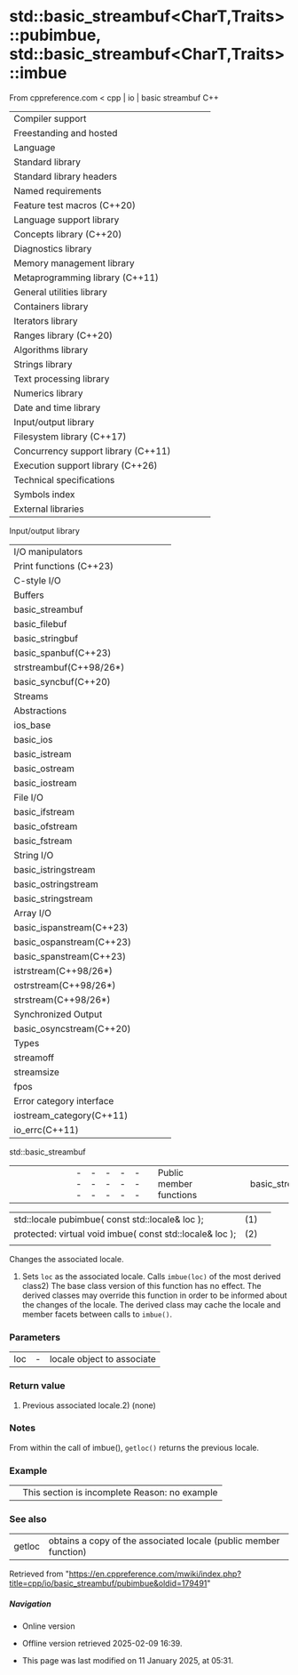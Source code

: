 # std::basic_streambuf<CharT,Traits>::pubimbue, std::basic_streambuf<CharT,Traits>::imbue

From cppreference.com
< cpp‎ | io‎ | basic streambuf
C++

|  |  |  |  |  |
| --- | --- | --- | --- | --- |
| Compiler support | | | | |
| Freestanding and hosted | | | | |
| Language | | | | |
| Standard library | | | | |
| Standard library headers | | | | |
| Named requirements | | | | |
| Feature test macros (C++20) | | | | |
| Language support library | | | | |
| Concepts library (C++20) | | | | |
| Diagnostics library | | | | |
| Memory management library | | | | |
| Metaprogramming library (C++11) | | | | |
| General utilities library | | | | |
| Containers library | | | | |
| Iterators library | | | | |
| Ranges library (C++20) | | | | |
| Algorithms library | | | | |
| Strings library | | | | |
| Text processing library | | | | |
| Numerics library | | | | |
| Date and time library | | | | |
| Input/output library | | | | |
| Filesystem library (C++17) | | | | |
| Concurrency support library (C++11) | | | | |
| Execution support library (C++26) | | | | |
| Technical specifications | | | | |
| Symbols index | | | | |
| External libraries | | | | |

Input/output library

|  |  |  |  |  |
| --- | --- | --- | --- | --- |
| I/O manipulators | | | | |
| Print functions (C++23) | | | | |
| C-style I/O | | | | |
| Buffers | | | | |
| basic_streambuf | | | | |
| basic_filebuf | | | | |
| basic_stringbuf | | | | |
| basic_spanbuf(C++23) | | | | |
| strstreambuf(C++98/26\*) | | | | |
| basic_syncbuf(C++20) | | | | |
| Streams | | | | |
| Abstractions | | | | |
| ios_base | | | | |
| basic_ios | | | | |
| basic_istream | | | | |
| basic_ostream | | | | |
| basic_iostream | | | | |
| File I/O | | | | |
| basic_ifstream | | | | |
| basic_ofstream | | | | |
| basic_fstream | | | | |
| String I/O | | | | |
| basic_istringstream | | | | |
| basic_ostringstream | | | | |
| basic_stringstream | | | | |
| Array I/O | | | | |
| basic_ispanstream(C++23) | | | | |
| basic_ospanstream(C++23) | | | | |
| basic_spanstream(C++23) | | | | |
| istrstream(C++98/26\*) | | | | |
| ostrstream(C++98/26\*) | | | | |
| strstream(C++98/26\*) | | | | |
| Synchronized Output | | | | |
| basic_osyncstream(C++20) | | | | |
| Types | | | | |
| streamoff | | | | |
| streamsize | | | | |
| fpos | | | | |
| Error category interface | | | | |
| iostream_category(C++11) | | | | |
| io_errc(C++11) | | | | |

std::basic_streambuf

|  |  |  |  |  |  |  |  |  |  |  |  |  |  |  |  |  |  |  |  |  |  |  |  |  |  |  |  |  |  |  |  |  |  |  |  |  |  |  |  |  |  |  |  |  |  |  |  |  |  |  |  |  |  |  |  |  |  |  |  |  |  |  |  |  |  |  |  |  |  |  |  |  |  |  |  |  |  |  |  |  |  |  |  |  |  |  |  |  |  |  |  |  |  |  |  |  |  |  |  |  |  |  |  |  |  |  |  |  |  |  |  |  |  |  |  |  |  |  |  |  |  |  |  |  |  |  |  |  |  |  |  |  |  |  |  |  |  |  |  |  |  |  |  |  |  |  |  |  |  |  |  |  |  |  |  |  |  |  |  |  |  |  |  |  |  |  |  |  |  |  |  |  |  |  |  |  |  |  |  |  |  |  |  |  |  |  |  |  |  |  |  |  |  |  |  |  |  |  |  |  |  |  |  |  |  |  |  |  |  |  |  |  |  |  |  |  |  |  |  |  |  |  |  |  |  |  |  |  |  |  |  |  |  |  |  |  |  |  |  |  |  |  |  |  |  |  |  |  |  |  |  |  |  |  |  |  |  |  |  |  |  |  |  |  |  |  |  |  |  |  |  |  |  |  |  |  |  |  |  |  |  |  |  |  |  |  |  |  |  |  |  |
| --- | --- | --- | --- | --- | --- | --- | --- | --- | --- | --- | --- | --- | --- | --- | --- | --- | --- | --- | --- | --- | --- | --- | --- | --- | --- | --- | --- | --- | --- | --- | --- | --- | --- | --- | --- | --- | --- | --- | --- | --- | --- | --- | --- | --- | --- | --- | --- | --- | --- | --- | --- | --- | --- | --- | --- | --- | --- | --- | --- | --- | --- | --- | --- | --- | --- | --- | --- | --- | --- | --- | --- | --- | --- | --- | --- | --- | --- | --- | --- | --- | --- | --- | --- | --- | --- | --- | --- | --- | --- | --- | --- | --- | --- | --- | --- | --- | --- | --- | --- | --- | --- | --- | --- | --- | --- | --- | --- | --- | --- | --- | --- | --- | --- | --- | --- | --- | --- | --- | --- | --- | --- | --- | --- | --- | --- | --- | --- | --- | --- | --- | --- | --- | --- | --- | --- | --- | --- | --- | --- | --- | --- | --- | --- | --- | --- | --- | --- | --- | --- | --- | --- | --- | --- | --- | --- | --- | --- | --- | --- | --- | --- | --- | --- | --- | --- | --- | --- | --- | --- | --- | --- | --- | --- | --- | --- | --- | --- | --- | --- | --- | --- | --- | --- | --- | --- | --- | --- | --- | --- | --- | --- | --- | --- | --- | --- | --- | --- | --- | --- | --- | --- | --- | --- | --- | --- | --- | --- | --- | --- | --- | --- | --- | --- | --- | --- | --- | --- | --- | --- | --- | --- | --- | --- | --- | --- | --- | --- | --- | --- | --- | --- | --- | --- | --- | --- | --- | --- | --- | --- | --- | --- | --- | --- | --- | --- | --- | --- | --- | --- | --- | --- | --- | --- | --- | --- | --- | --- | --- | --- | --- | --- | --- | --- | --- | --- | --- | --- | --- | --- | --- | --- | --- | --- | --- | --- | --- | --- | --- | --- | --- | --- | --- | --- | --- | --- | --- | --- | --- | --- | --- | --- |
| |  |  |  |  |  | | --- | --- | --- | --- | --- | | Public member functions | | | | | | basic_streambuf::~basic_streambuf | | | | | | Locales | | | | | | ****basic_streambuf::pubimbue**** | | | | | | basic_streambuf::getloc | | | | | | Positioning | | | | | | basic_streambuf::pubsetbuf | | | | | | basic_streambuf::pubseekoff | | | | | | basic_streambuf::pubseekpos | | | | | | basic_streambuf::pubsync | | | | | | Get area | | | | | | basic_streambuf::in_avail | | | | | | basic_streambuf::snextc | | | | | | basic_streambuf::sbumpc | | | | | | basic_streambuf::sgetc | | | | | | basic_streambuf::sgetn | | | | | | Put area | | | | | | basic_streambuf::sputc | | | | | | basic_streambuf::sputn | | | | | | Putback | | | | | | basic_streambuf::sputbackc | | | | | | basic_streambuf::sungetc | | | | | |  | | | | | |  | | | | | |  | | | | | |  | | | | | |  | | | | | |  | | | | | |  | | | | | |  | | | | | |  | | | | | | |  |  |  |  |  | | --- | --- | --- | --- | --- | | Protected member functions | | | | | | basic_streambuf::basic_streambuf | | | | | | basic_streambuf::operator=(C++11) | | | | | | basic_streambuf::swap(C++11) | | | | | | Locales | | | | | | ****basic_streambuf::imbue**** | | | | | | Positioning | | | | | | basic_streambuf::setbuf | | | | | | basic_streambuf::seekoff | | | | | | basic_streambuf::seekpos | | | | | | basic_streambuf::sync | | | | | | Get area | | | | | | basic_streambuf::showmanyc | | | | | | basic_streambuf::underflow | | | | | | basic_streambuf::uflow | | | | | | basic_streambuf::xsgetn | | | | | | basic_streambuf::ebackbasic_streambuf::gptrbasic_streambuf::egptr | | | | | | basic_streambuf::gbump | | | | | | basic_streambuf::setg | | | | | | Put area | | | | | | basic_streambuf::xsputn | | | | | | basic_streambuf::overflow | | | | | | basic_streambuf::pbasebasic_streambuf::pptrbasic_streambuf::epptr | | | | | | basic_streambuf::pbump | | | | | | basic_streambuf::setp | | | | | | Putback | | | | | | basic_streambuf::pbackfail | | | | | |

|  |  |  |
| --- | --- | --- |
| std::locale pubimbue( const std::locale& loc ); | (1) |  |
| protected:  virtual void imbue( const std::locale& loc ); | (2) |  |
|  |  |  |

Changes the associated locale.

1) Sets `loc` as the associated locale. Calls `imbue(loc)` of the most derived class2) The base class version of this function has no effect. The derived classes may override this function in order to be informed about the changes of the locale. The derived class may cache the locale and member facets between calls to `imbue()`.

### Parameters

|  |  |  |
| --- | --- | --- |
| loc | - | locale object to associate |

### Return value

1) Previous associated locale.2) (none)

### Notes

From within the call of imbue(), `getloc()` returns the previous locale.

### Example

|  |  |
| --- | --- |
|  | This section is incomplete Reason: no example |

### See also

|  |  |
| --- | --- |
| getloc | obtains a copy of the associated locale   (public member function) |

Retrieved from "<https://en.cppreference.com/mwiki/index.php?title=cpp/io/basic_streambuf/pubimbue&oldid=179491>"

##### Navigation

- Online version
- Offline version retrieved 2025-02-09 16:39.

- This page was last modified on 11 January 2025, at 05:31.